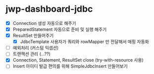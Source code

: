 # jwp-dashboard-jdbc

- [x] Connection 생성 자동으로 해주기
- [x] PreparedStatement 자동으로 준비 및 실행 해주기
- [x] ResultSet 만들어주기
    - [x] JdbcTemplate 사용자가 쿼리와 rowMapper 만 전달해서 매핑 자동화
- [ ] 예외처리 (커스텀 익셉션)
- [ ] 트랜잭션 관리 (...??)
- [x] Connection, Statement, ResultSet close (try-with-resource 사용)
- [ ] Insert 아이디 발급 편의를 위해 SimpleJdbcInsert 만들어보기
